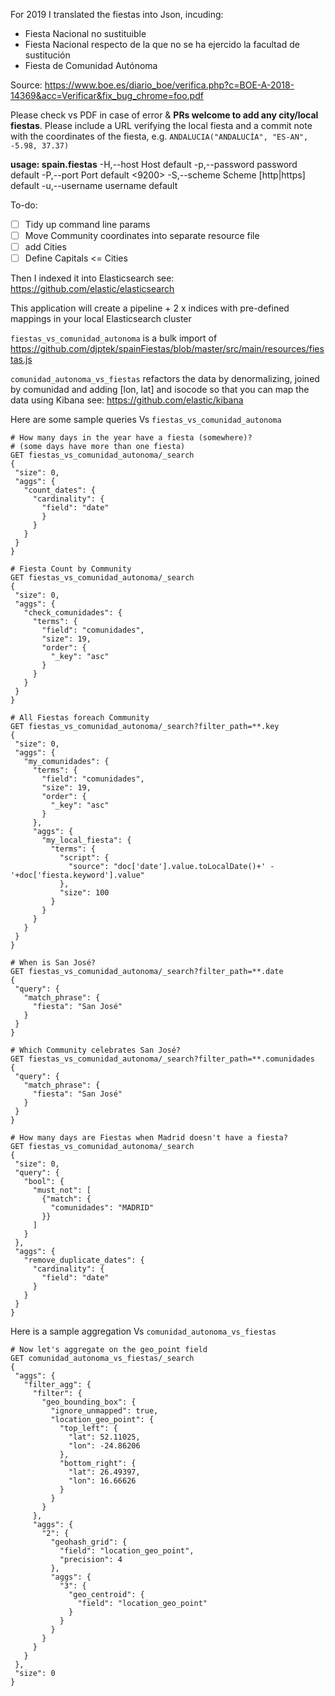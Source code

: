 For 2019 I translated the fiestas into Json, incuding:

- Fiesta Nacional no sustituible
- Fiesta Nacional respecto de la que no se ha ejercido la facultad de sustitución
- Fiesta de Comunidad Autónoma

Source: https://www.boe.es/diario_boe/verifica.php?c=BOE-A-2018-14369&acc=Verificar&fix_bug_chrome=foo.pdf

Please check vs PDF in case of error & **PRs welcome to add any city/local fiestas**. Please include a URL verifying the local fiesta and a commit note with the coordinates of the fiesta, e.g. `ANDALUCIA("ANDALUCÍA", "ES-AN", -5.98, 37.37)`

**usage: spain.fiestas**
 -H,--host <arg>       Host default <localhost>
 -p,--password <arg>   password default <password>
 -P,--port <arg>       Port default <9200>
 -S,--scheme <arg>     Scheme [http|https] default <http>
 -u,--username <arg>   username default <elastic>

To-do: 
- [ ] Tidy up command line params
- [ ] Move Community coordinates into separate resource file
- [ ] add Cities 
- [ ] Define Capitals <= Cities 

Then I indexed it into Elasticsearch see: https://github.com/elastic/elasticsearch

This application will create a pipeline + 2 x indices with pre-defined mappings in your local Elasticsearch cluster

```fiestas_vs_comunidad_autonoma``` is a bulk import of https://github.com/djptek/spainFiestas/blob/master/src/main/resources/fiestas.js

```comunidad_autonoma_vs_fiestas``` refactors the data by denormalizing, joined
 by comunidad and adding [lon, lat] and isocode so that you can map the data using
  Kibana see: https://github.com/elastic/kibana

Here are some sample queries Vs ```fiestas_vs_comunidad_autonoma```

```
# How many days in the year have a fiesta (somewhere)?
# (some days have more than one fiesta)
GET fiestas_vs_comunidad_autonoma/_search
{
 "size": 0,
 "aggs": {
   "count_dates": {
     "cardinality": {
       "field": "date"
       }
     }
   }
 }
}

# Fiesta Count by Community
GET fiestas_vs_comunidad_autonoma/_search
{
 "size": 0,
 "aggs": {
   "check_comunidades": {
     "terms": {
       "field": "comunidades",
       "size": 19,
       "order": {
         "_key": "asc"
       }
     }
   }
 }
}

# All Fiestas foreach Community
GET fiestas_vs_comunidad_autonoma/_search?filter_path=**.key
{
 "size": 0,
 "aggs": {
   "my_comunidades": {
     "terms": {
       "field": "comunidades",
       "size": 19,
       "order": {
         "_key": "asc"
       }
     },
     "aggs": {
       "my_local_fiesta": {
         "terms": {
           "script": {
             "source": "doc['date'].value.toLocalDate()+' - '+doc['fiesta.keyword'].value"
           },
           "size": 100
         }
       }
     }
   }
 }
}

# When is San José?
GET fiestas_vs_comunidad_autonoma/_search?filter_path=**.date
{
 "query": {
   "match_phrase": {
     "fiesta": "San José"
   }
 }
}

# Which Community celebrates San José?
GET fiestas_vs_comunidad_autonoma/_search?filter_path=**.comunidades
{
 "query": {
   "match_phrase": {
     "fiesta": "San José"
   }
 }
}

# How many days are Fiestas when Madrid doesn't have a fiesta?
GET fiestas_vs_comunidad_autonoma/_search
{
 "size": 0, 
 "query": {
   "bool": {
     "must_not": [
       {"match": {
         "comunidades": "MADRID"
       }}
     ]
   }
 },
 "aggs": {
   "remove_duplicate_dates": {
     "cardinality": {
       "field": "date"
     }
   }
 }
}
```

Here is a sample aggregation Vs ```comunidad_autonoma_vs_fiestas```

```
# Now let's aggregate on the geo_point field
GET comunidad_autonoma_vs_fiestas/_search
{
 "aggs": {
   "filter_agg": {
     "filter": {
       "geo_bounding_box": {
         "ignore_unmapped": true,
         "location_geo_point": {
           "top_left": {
             "lat": 52.11025,
             "lon": -24.86206
           },
           "bottom_right": {
             "lat": 26.49397,
             "lon": 16.66626
           }
         }
       }
     },
     "aggs": {
       "2": {
         "geohash_grid": {
           "field": "location_geo_point",
           "precision": 4
         },
         "aggs": {
           "3": {
             "geo_centroid": {
               "field": "location_geo_point"
             }
           }
         }
       }
     }
   }
 },
 "size": 0
}

```
